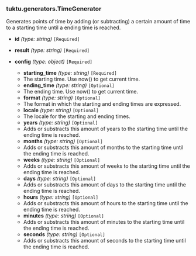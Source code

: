 ### tuktu.generators.TimeGenerator
Generates points of time by adding (or subtracting) a certain amount of time to a starting time until a ending time is reached.

  * **id** *(type: string)* `[Required]`

  * **result** *(type: string)* `[Required]`

  * **config** *(type: object)* `[Required]`

    * **starting_time** *(type: string)* `[Required]`
    - The starting time. Use now() to get current time.

    * **ending_time** *(type: string)* `[Optional]`
    - The ending time. Use now() to get current time.

    * **format** *(type: string)* `[Optional]`
    - The format in which the starting and ending times are expressed.

    * **locale** *(type: string)* `[Optional]`
    - The locale for the starting and ending times.

    * **years** *(type: string)* `[Optional]`
    - Adds or substracts this amount of years to the starting time until the ending time is reached.

    * **months** *(type: string)* `[Optional]`
    - Adds or substracts this amount of months to the starting time until the ending time is reached.

    * **weeks** *(type: string)* `[Optional]`
    - Adds or substracts this amount of weeks to the starting time until the ending time is reached.

    * **days** *(type: string)* `[Optional]`
    - Adds or substracts this amount of days to the starting time until the ending time is reached.

    * **hours** *(type: string)* `[Optional]`
    - Adds or substracts this amount of hours to the starting time until the ending time is reached.

    * **minutes** *(type: string)* `[Optional]`
    - Adds or substracts this amount of minutes to the starting time until the ending time is reached.

    * **seconds** *(type: string)* `[Optional]`
    - Adds or substracts this amount of seconds to the starting time until the ending time is reached.

